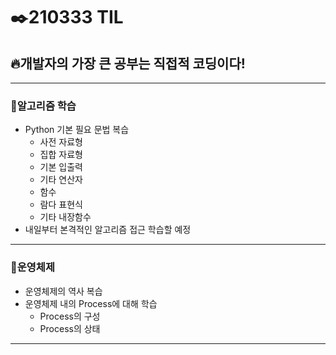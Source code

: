 # ✒️210333 TIL
## 🔥개발자의 가장 큰 공부는 직접적 코딩이다!
----------------------------------
### 🤖알고리즘 학습
  * Python 기본 필요 문법 복습
      * 사전 자료형
      * 집합 자료형
      * 기본 입출력
      * 기타 연산자
      * 함수
      * 람다 표현식
      * 기타 내장함수
  * 내일부터 본격적인 알고리즘 접근 학습할 예정
---------------------------
### 📱운영체제
  * 운영체제의 역사 복습
  * 운영체제 내의 Process에 대해 학습
      * Process의 구성
      * Process의 상태
 ---------------------
